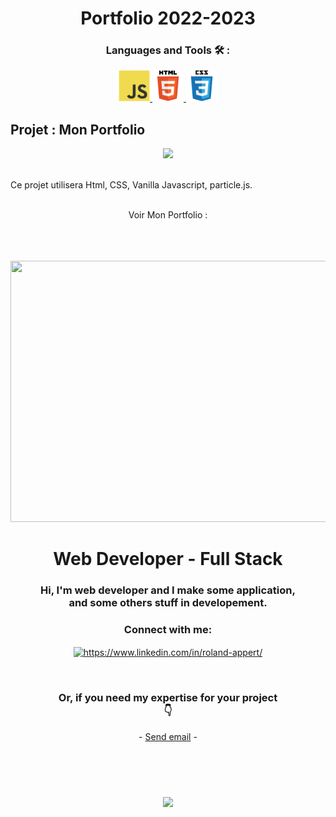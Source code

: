 <h1 align="center">Portfolio 2022-2023</h1>

<p align="center">

<h3 align="center">Languages and Tools 🛠 :</h3>
<p align="center">
    <a href="https://developer.mozilla.org/en-US/docs/Web/JavaScript" target="_blank"> <img src="https://raw.githubusercontent.com/devicons/devicon/master/icons/javascript/javascript-original.svg" alt="javascript" width="50" height="50"/> </a>
    <a href="https://www.w3.org/html/" target="_blank"> <img src="https://raw.githubusercontent.com/devicons/devicon/master/icons/html5/html5-original-wordmark.svg" alt="html5" width="50" height="50"/> </a>
    <a href="https://www.w3schools.com/css/" target="_blank"> <img src="https://raw.githubusercontent.com/devicons/devicon/master/icons/css3/css3-original-wordmark.svg" alt="css3" width="50" height="50"/> </a>
</p>


## Projet : Mon Portfolio ##

<p align="center">
<img src= "https://github.com/100sue/portfolio-2023/assets/90606431/89c97a79-c9d4-4b5e-ade3-f2431521e096"/>
</p>

<br>
Ce projet utilisera Html, CSS, Vanilla Javascript, particle.js.
<br>
<br>
<p align="center">
Voir Mon Portfolio :



<br>
<br>
<br>
<br>

<p align="center">
<img src= "https://github.com/100sue/bubble-game/assets/90606431/97c01f78-8028-4b00-a632-530b6c987504" width="669" height="418"/>
</p>

<h1 align="center">Web Developer - Full Stack</h1>

<p style="margin: 15px;" align="center">
     <h3 align="center">Hi, I'm web developer and I make some application, <br> and some others stuff in developement.</h3>
</p>
<h3 align="center">Connect with me:</h3>
<p align="center">
<a href="https://linkedin.com/in/https://www.linkedin.com/in/roland-appert/" target="blank"><img align="center" src="https://raw.githubusercontent.com/rahuldkjain/github-profile-readme-generator/master/src/images/icons/Social/linked-in-alt.svg" alt="https://www.linkedin.com/in/roland-appert/" height="30" width="40" /></a>
</p>
<br/>

<h3 align="center">Or, if you need my expertise for your project <br>👇</h3>
<p align="center">
  
<p align="center">
    - <a href="mailto:scoreur@gmail.com">Send email</a> -
    <p style='margin-bottom: 40px'>
    </p>
</p>  
<br>
<br>
<p align="center">
<img src= "https://github.com/100sue/bubble-game/assets/90606431/7f2b4980-ba84-4225-a25a-b5302f0ffc88"/>
</p>


 
